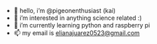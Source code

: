 - 👋 hello, i’m @pigeonenthusiast (kai)
- 👀 i’m interested in anything science related :)
- 🌱 i’m currently learning python and raspberry pi
- 📫 my email is elianajuarez0523@gmail.com
